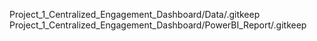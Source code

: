 Project_1_Centralized_Engagement_Dashboard/Data/.gitkeep
Project_1_Centralized_Engagement_Dashboard/PowerBI_Report/.gitkeep
